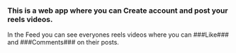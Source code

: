 ### This is a web app where you can Create account and post your reels videos.

In the Feed you can see everyones reels videos where you can ###Like### and ###Comments### on their posts.
